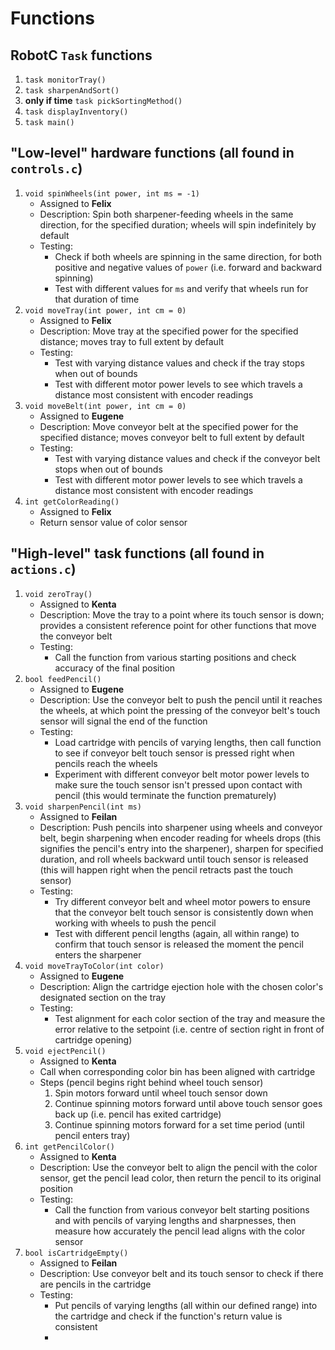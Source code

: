 Functions
====

RobotC `Task` functions
----
1. `task monitorTray()`
2. `task sharpenAndSort()`
3. **only if time** `task pickSortingMethod()`
4. `task displayInventory()`
5. `task main()`

"Low-level" hardware functions (all found in `controls.c`)
----
1. `void spinWheels(int power, int ms = -1)`
    - Assigned to **Felix**
    - Description: Spin both sharpener-feeding wheels in the same direction, for the specified duration; wheels will spin indefinitely by default
    - Testing:
      - Check if both wheels are spinning in the same direction, for both positive and negative values of `power` (i.e. forward and backward spinning)
      - Test with different values for `ms` and verify that wheels run for that duration of time
2. `void moveTray(int power, int cm = 0)`
    - Assigned to **Felix**
    - Description: Move tray at the specified power for the specified distance; moves tray to full extent by default
    - Testing:
      - Test with varying distance values and check if the tray stops when out of bounds
      - Test with different motor power levels to see which travels a distance most consistent with encoder readings
3. `void moveBelt(int power, int cm = 0)`
    - Assigned to **Eugene**
    - Description: Move conveyor belt at the specified power for the specified distance; moves conveyor belt to full extent by default
    - Testing:
      - Test with varying distance values and check if the conveyor belt stops when out of bounds
      - Test with different motor power levels to see which travels a distance most consistent with encoder readings
4. `int getColorReading()`
    - Assigned to **Felix**
    - Return sensor value of color sensor

"High-level" task functions (all found in `actions.c`)
----
1. `void zeroTray()`
    - Assigned to **Kenta**
    - Description: Move the tray to a point where its touch sensor is down; provides a consistent reference point for other functions that move the conveyor belt
    - Testing:
      - Call the function from various starting positions and check accuracy of the final position
2. `bool feedPencil()`
    - Assigned to **Eugene**
    - Description: Use the conveyor belt to push the pencil until it reaches the wheels, at which point the pressing of the conveyor belt's touch sensor will signal the end
      of the function
    - Testing:
      - Load cartridge with pencils of varying lengths, then call function to see if conveyor belt touch sensor is pressed right when pencils reach the wheels
      - Experiment with different conveyor belt motor power levels to make sure the touch sensor isn't pressed upon contact with pencil (this would terminate the function
        prematurely)
3. `void sharpenPencil(int ms)`
    - Assigned to **Feilan**
    - Description: Push pencils into sharpener using wheels and conveyor belt, begin sharpening when encoder reading for wheels drops (this signifies the pencil's entry into the sharpener), sharpen for 
      specified duration, and roll wheels backward until touch sensor is released (this will happen right when the pencil retracts past the touch sensor)
    - Testing:
      - Try different conveyor belt and wheel motor powers to ensure that the conveyor belt touch sensor is consistently down when working with wheels to push the pencil
      - Test with different pencil lengths (again, all within range) to confirm that touch sensor is released the moment the pencil enters the sharpener
4. `void moveTrayToColor(int color)`
    - Assigned to **Eugene**
    - Description: Align the cartridge ejection hole with the chosen color's designated section on the tray
    - Testing:
      - Test alignment for each color section of the tray and measure the error relative to the setpoint (i.e. centre of section right in front of cartridge opening)
5. `void ejectPencil()`
    - Assigned to **Kenta**
    - Call when corresponding color bin has been aligned with cartridge 
    - Steps (pencil begins right behind wheel touch sensor)
      1. Spin motors forward until wheel touch sensor down
      2. Continue spinning motors forward until above touch sensor goes back up (i.e. pencil has exited cartridge)
      3. Continue spinning motors forward for a set time period (until pencil enters tray)
6. `int getPencilColor()`
    - Assigned to **Kenta**
    - Description: Use the conveyor belt to align the pencil with the color sensor, get the pencil lead color, then return the pencil to its original position
    - Testing:
      - Call the function from various conveyor belt starting positions and with pencils of varying lengths and sharpnesses, then measure how accurately the pencil lead
        aligns with the color sensor
7. `bool isCartridgeEmpty()`
    - Assigned to **Feilan**
    - Description: Use conveyor belt and its touch sensor to check if there are pencils in the cartridge
    - Testing:
      - Put pencils of varying lengths (all within our defined range) into the cartridge and check if the function's return value is consistent
      -